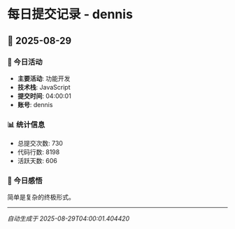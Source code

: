 # 每日提交记录 - dennis

## 📅 2025-08-29

### 🎯 今日活动
- **主要活动**: 功能开发
- **技术栈**: JavaScript
- **提交时间**: 04:00:01
- **账号**: dennis

### 📊 统计信息
- 总提交次数: 730
- 代码行数: 8198
- 活跃天数: 606

### 💭 今日感悟
简单是复杂的终极形式。

---
*自动生成于 2025-08-29T04:00:01.404420*
